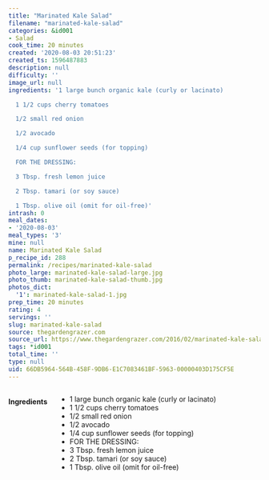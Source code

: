 ```yaml
---
title: "Marinated Kale Salad"
filename: "marinated-kale-salad"
categories: &id001
- Salad
cook_time: 20 minutes
created: '2020-08-03 20:51:23'
created_ts: 1596487883
description: null
difficulty: ''
image_url: null
ingredients: '1 large bunch organic kale (curly or lacinato)

  1 1/2 cups cherry tomatoes

  1/2 small red onion

  1/2 avocado

  1/4 cup sunflower seeds (for topping)

  FOR THE DRESSING:

  3 Tbsp. fresh lemon juice

  2 Tbsp. tamari (or soy sauce)

  1 Tbsp. olive oil (omit for oil-free)'
intrash: 0
meal_dates:
- '2020-08-03'
meal_types: '3'
mine: null
name: Marinated Kale Salad
p_recipe_id: 288
permalink: /recipes/marinated-kale-salad
photo_large: marinated-kale-salad-large.jpg
photo_thumb: marinated-kale-salad-thumb.jpg
photos_dict:
  '1': marinated-kale-salad-1.jpg
prep_time: 20 minutes
rating: 4
servings: ''
slug: marinated-kale-salad
source: thegardengrazer.com
source_url: https://www.thegardengrazer.com/2016/02/marinated-kale-salad.html
tags: *id001
total_time: ''
type: null
uid: 66DB5964-564B-458F-9DB6-E1C7083461BF-5963-00000403D175CF5E
---
```

<div class="large-8 medium-7 columns" id="writeup">	</div><!-- #writeup -->
</div><!-- #row-one -->
<div class="row" id="row-two">	<div class="medium-4 small-5 columns" id="ingredients"><h4>Ingredients</h4><div class="box box-ingredients content"><ul>
<li>1 large bunch organic kale (curly or lacinato)</li>
<li>1 1/2 cups cherry tomatoes</li>
<li>1/2 small red onion</li>
<li>1/2 avocado</li>
<li>1/4 cup sunflower seeds (for topping)</li>
<li>FOR THE DRESSING:</li>
<li>3 Tbsp. fresh lemon juice</li>
<li>2 Tbsp. tamari (or soy sauce)</li>
<li>1 Tbsp. olive oil (omit for oil-free)</li>
</ul>
</div>	</div>	<div class="medium-6 small-7 columns" id="directions">	</div>